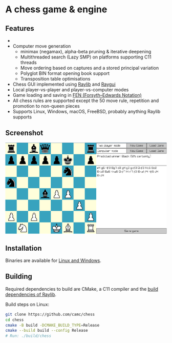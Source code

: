 # A chess game & engine

## Features
- 
- Computer move generation
    - minimax (negamax), alpha-beta pruning & iterative deepening
    - Multithreaded search (Lazy SMP) on platforms supporting C11 threads
    - Move ordering based on captures and a stored principal variation
    - Polyglot BIN format opening book support
    - Transposition table optimisations
- Chess GUI implemented using [Raylib](https://github.com/raysan5/raylib) and [Raygui](https://github.com/raysan5/raygui)
- Local player-vs-player and player-vs-computer modes
- Game loading and saving in [FEN (Forsyth–Edwards Notation)](https://en.wikipedia.org/wiki/Forsyth%E2%80%93Edwards_Notation)
- All chess rules are supported except the 50 move rule, repetition and promotion to non-queen pieces
- Supports Linux, Windows, macOS, FreeBSD, probably anything Raylib supports

## Screenshot
![](screenshot.png)

## Installation
Binaries are available for [Linux and Windows](https://github.com/camc/chess/releases/latest).

## Building

Required dependencies to build are CMake, a C11 compiler and the [build dependencies of Raylib](https://github.com/raysan5/raylib/wiki/Working-on-GNU-Linux/4eec3af730128bdb5f85553b37a325a853034ae7).  

Build steps on Linux:
```sh
git clone https://github.com/camc/chess
cd chess
cmake -B build -DCMAKE_BUILD_TYPE=Release
cmake --build build --config Release
# Run: ./build/chess
```